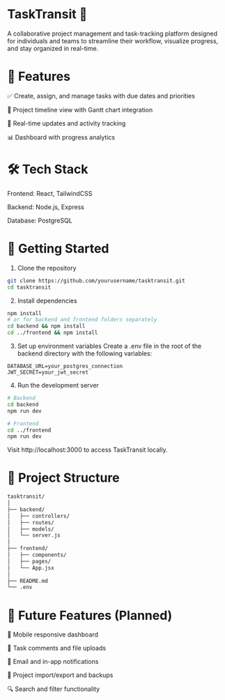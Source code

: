 # TaskTransit 🚀
A collaborative project management and task-tracking platform designed for individuals and teams to streamline their workflow, visualize progress, and stay organized in real-time. 

# 🧩 Features
✅ Create, assign, and manage tasks with due dates and priorities

📅 Project timeline view with Gantt chart integration

💬 Real-time updates and activity tracking

📊 Dashboard with progress analytics

# 🛠️ Tech Stack
Frontend: React, TailwindCSS

Backend: Node.js, Express

Database: PostgreSQL

# 🚀 Getting Started
1. Clone the repository
```bash
git clone https://github.com/yourusername/tasktransit.git
cd tasktransit
```
2. Install dependencies
```bash
npm install
# or for backend and frontend folders separately
cd backend && npm install
cd ../frontend && npm install
```
3. Set up environment variables
Create a .env file in the root of the backend directory with the following variables:
```init
DATABASE_URL=your_postgres_connection
JWT_SECRET=your_jwt_secret
```
4. Run the development server
```bash
# Backend
cd backend
npm run dev

# Frontend
cd ../frontend
npm run dev
```
Visit http://localhost:3000 to access TaskTransit locally.

# 📁 Project Structure
```bash
tasktransit/
│
├── backend/
│   ├── controllers/
│   ├── routes/
│   ├── models/
│   └── server.js
│
├── frontend/
│   ├── components/
│   ├── pages/
│   └── App.jsx
│
├── README.md
└── .env
```
# 🧪 Future Features (Planned)
📲 Mobile responsive dashboard

📝 Task comments and file uploads

🔔 Email and in-app notifications

🔄 Project import/export and backups

🔍 Search and filter functionality
